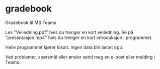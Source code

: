 # gradebook
Gradebook til MS Teams

Les "Veiledning.pdf" hvis du trenger en kort veiledning.
Se på "presentasjon.mp4" hvis du trenger en kort introduksjon i programmet.

Heile programmet kjører lokalt. Ingen data blir lastet opp.

Ved problemer, spørsmål eller ønsler send meg en e-post eller melding i Teams.
